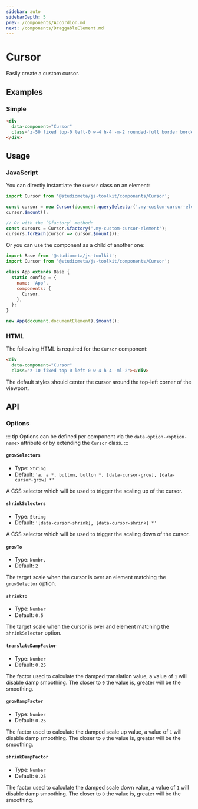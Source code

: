 ```yaml
---
sidebar: auto
sidebarDepth: 5
prev: /components/Accordion.md
next: /components/DraggableElement.md
---
```


# Cursor

Easily create a custom cursor.

## Examples

### Simple

<ToolkitPreview>
  <div data-component="Cursor" class="z-50 fixed top-0 left-0 w-4 h-4 -m-2 rounded-full border border-black pointer-events-none" />
</ToolkitPreview>

```html
<div
  data-component="Cursor"
  class="z-50 fixed top-0 left-0 w-4 h-4 -m-2 rounded-full border border-black pointer-events-none">
</div>
```

## Usage

### JavaScript

You can directly instantiate the `Cursor` class on an element:

```js
import Cursor from '@studiometa/js-toolkit/components/Cursor';

const cursor = new Cursor(document.querySelector('.my-custom-cursor-element'));
cursor.$mount();

// Or with the `$factory` method:
const cursors = Cursor.$factory('.my-custom-cursor-element');
cursors.forEach(cursor => cursor.$mount());
```

Or you can use the component as a child of another one:

```js
import Base from '@studiometa/js-toolkit';
import Cursor from '@studiometa/js-toolkit/components/Cursor';

class App extends Base {
  static config = {
    name: 'App',
    components: {
      Cursor,
    },
  };
}

new App(document.documentElement).$mount();
```

### HTML

The following HTML is required for the `Cursor` component:

```html
<div
  data-component="Cursor"
  class="z-10 fixed top-0 left-0 w-4 h-4 -ml-2"></div>
```

The default styles should center the cursor around the top-left corner of the viewport.

## API

### Options

::: tip
Options can be defined per component via the `data-option-<option-name>` attribute or by extending the `Cursor` class.
:::

#### `growSelectors`

- Type: `String`
- Default: `'a, a *, button, button *, [data-cursor-grow], [data-cursor-grow] *'`

A CSS selector which will be used to trigger the scaling up of the cursor.

#### `shrinkSelectors`

- Type: `String`
- Default: `'[data-cursor-shrink], [data-cursor-shrink] *'`

A CSS selector which will be used to trigger the scaling down of the cursor.

#### `growTo`

- Type: `Numbr,`
- Default: `2`

The target scale when the cursor is over an element matching the `growSelector` option.

#### `shrinkTo`

- Type: `Number`
- Default: `0.5`

The target scale when the cursor is over and element matching the `shrinkSelector` option.

#### `translateDampFactor`

- Type: `Number`
- Default: `0.25`

The factor used to calculate the damped translation value, a value of `1` will disable damp smoothing. The closer to `0` the value is, greater will be the smoothing.

#### `growDampFactor`

- Type: `Number`
- Default: `0.25`

The factor used to calculate the damped scale up value, a value of `1` will disable damp smoothing. The closer to `0` the value is, greater will be the smoothing.

#### `shrinkDampFactor`

- Type: `Number`
- Default: `0.25`

The factor used to calculate the damped scale down value, a value of `1` will disable damp smoothing. The closer to `0` the value is, greater will be the smoothing.

